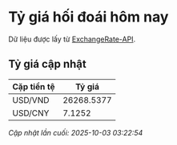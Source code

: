# Tỷ giá hối đoái hôm nay

Dữ liệu được lấy từ [ExchangeRate-API](https://www.exchangerate-api.com/).

## Tỷ giá cập nhật

| Cặp tiền tệ | Tỷ giá |
|---|---|
| USD/VND | 26268.5377 |
| USD/CNY | 7.1252 |

*Cập nhật lần cuối: 2025-10-03 03:22:54*

